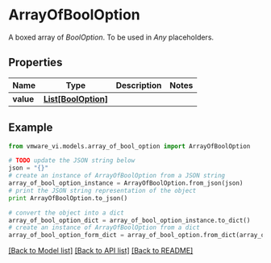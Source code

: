 # ArrayOfBoolOption

A boxed array of *BoolOption*. To be used in *Any* placeholders. 

## Properties
Name | Type | Description | Notes
------------ | ------------- | ------------- | -------------
**value** | [**List[BoolOption]**](BoolOption.md) |  | 

## Example

```python
from vmware_vi.models.array_of_bool_option import ArrayOfBoolOption

# TODO update the JSON string below
json = "{}"
# create an instance of ArrayOfBoolOption from a JSON string
array_of_bool_option_instance = ArrayOfBoolOption.from_json(json)
# print the JSON string representation of the object
print ArrayOfBoolOption.to_json()

# convert the object into a dict
array_of_bool_option_dict = array_of_bool_option_instance.to_dict()
# create an instance of ArrayOfBoolOption from a dict
array_of_bool_option_form_dict = array_of_bool_option.from_dict(array_of_bool_option_dict)
```
[[Back to Model list]](../README.md#documentation-for-models) [[Back to API list]](../README.md#documentation-for-api-endpoints) [[Back to README]](../README.md)


